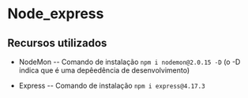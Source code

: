 # Node_express

## Recursos utilizados

+ NodeMon -- Comando de instalação `npm i nodemon@2.0.15 -D` (o -D indica que é uma depêedência de desenvolvimento)

+ Express -- Comando de instalação `npm i express@4.17.3`
